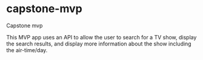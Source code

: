 # capstone-mvp
Capstone mvp

This MVP app uses an API to allow the user to search for a TV show, display the search results, and display more information about the show including the air-time/day.
